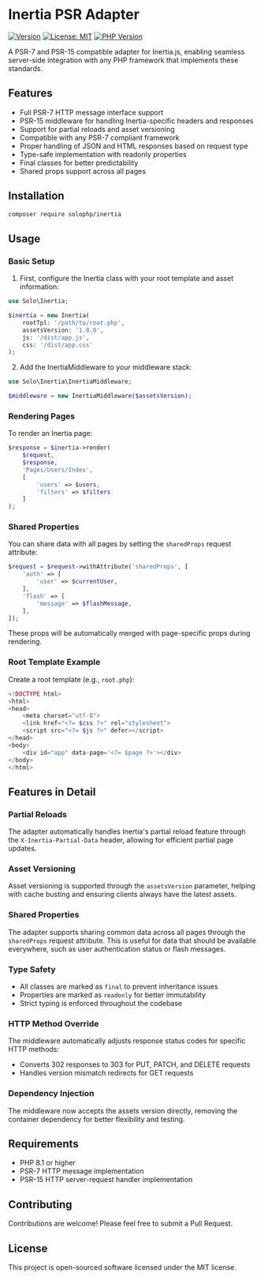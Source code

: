 # Inertia PSR Adapter

[![Version](https://img.shields.io/badge/version-1.2.0-blue.svg)](https://github.com/username/inertia-psr/releases)
[![License: MIT](https://img.shields.io/badge/License-MIT-yellow.svg)](https://opensource.org/licenses/MIT)
[![PHP Version](https://img.shields.io/badge/php-%3E%3D8.1-8892BF.svg)](https://php.net/)

A PSR-7 and PSR-15 compatible adapter for Inertia.js, enabling seamless server-side integration with any PHP framework that implements these standards.

## Features

- Full PSR-7 HTTP message interface support
- PSR-15 middleware for handling Inertia-specific headers and responses
- Support for partial reloads and asset versioning
- Compatible with any PSR-7 compliant framework
- Proper handling of JSON and HTML responses based on request type
- Type-safe implementation with readonly properties
- Final classes for better predictability
- Shared props support across all pages

## Installation

```bash
composer require solophp/inertia
```

## Usage

### Basic Setup

1. First, configure the Inertia class with your root template and asset information:

```php
use Solo\Inertia;

$inertia = new Inertia(
    rootTpl: '/path/to/root.php',
    assetsVersion: '1.0.0',
    js: '/dist/app.js',
    css: '/dist/app.css'
);
```

2. Add the InertiaMiddleware to your middleware stack:

```php
use Solo\Inertia\InertiaMiddleware;

$middleware = new InertiaMiddleware($assetsVersion);
```

### Rendering Pages

To render an Inertia page:

```php
$response = $inertia->render(
    $request,
    $response,
    'Pages/Users/Index',
    [
        'users' => $users,
        'filters' => $filters
    ]
);
```

### Shared Properties

You can share data with all pages by setting the `sharedProps` request attribute:

```php
$request = $request->withAttribute('sharedProps', [
    'auth' => [
        'user' => $currentUser,
    ],
    'flash' => [
        'message' => $flashMessage,
    ],
]);
```

These props will be automatically merged with page-specific props during rendering.

### Root Template Example

Create a root template (e.g., `root.php`):

```php
<!DOCTYPE html>
<html>
<head>
    <meta charset="utf-8">
    <link href="<?= $css ?>" rel="stylesheet">
    <script src="<?= $js ?>" defer></script>
</head>
<body>
    <div id="app" data-page='<?= $page ?>'></div>
</body>
</html>
```

## Features in Detail

### Partial Reloads

The adapter automatically handles Inertia's partial reload feature through the `X-Inertia-Partial-Data` header, allowing for efficient partial page updates.

### Asset Versioning

Asset versioning is supported through the `assetsVersion` parameter, helping with cache busting and ensuring clients always have the latest assets.

### Shared Properties

The adapter supports sharing common data across all pages through the `sharedProps` request attribute. This is useful for data that should be available everywhere, such as user authentication status or flash messages.

### Type Safety

- All classes are marked as `final` to prevent inheritance issues
- Properties are marked as `readonly` for better immutability
- Strict typing is enforced throughout the codebase

### HTTP Method Override

The middleware automatically adjusts response status codes for specific HTTP methods:
- Converts 302 responses to 303 for PUT, PATCH, and DELETE requests
- Handles version mismatch redirects for GET requests

### Dependency Injection

The middleware now accepts the assets version directly, removing the container dependency for better flexibility and testing.

## Requirements

- PHP 8.1 or higher
- PSR-7 HTTP message implementation
- PSR-15 HTTP server-request handler implementation

## Contributing

Contributions are welcome! Please feel free to submit a Pull Request.

## License

This project is open-sourced software licensed under the MIT license.